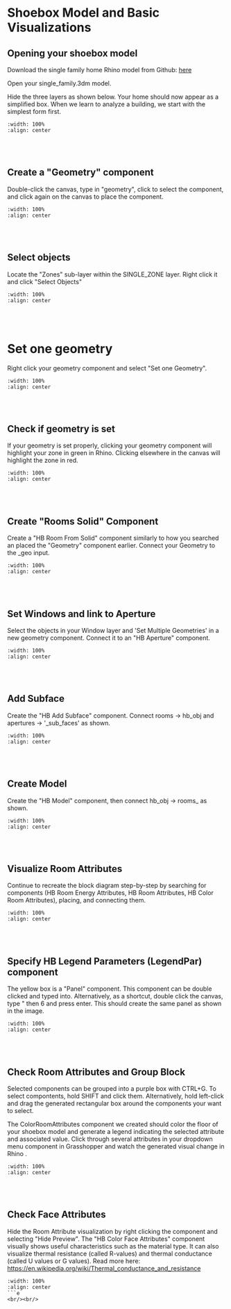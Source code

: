 # Shoebox Model and Basic Visualizations

## Opening your shoebox model
Download the single family home Rhino model from Github: <a href="https://github.com/gaudi369/buildingenergymodeling_workshops/blob/main/arch134b_workshops/_downloads/single_family.3dm" target="_blank">here</a>

Open your single_family.3dm model. 

Hide the three layers as shown below. Your home should now appear as a simplified box. When we learn to analyze a building, we start with the simplest form first.

```{image} ../_static/shoebox2/shoebox2_1.png
:width: 100%
:align: center
```
<br/><br/>

## Create a "Geometry" component 
Double-click the canvas, type in "geometry", click to select the component, and click again on the canvas to place the component. 

```{image} ../_static/shoebox2/shoebox2_2.png
:width: 100%
:align: center
```
<br/><br/>

## Select objects
Locate the "Zones" sub-layer within the SINGLE_ZONE layer. Right click it and click "Select Objects"

```{image} ../_static/shoebox2/shoebox2_3.png
:width: 100%
:align: center
```
<br/><br/>

# Set one geometry
Right click your geometry component and select "Set one Geometry".
```{image} ../_static/shoebox2/shoebox2_4.png
:width: 100%
:align: center
```
<br/><br/>

## Check if geometry is set
If your geometry is set properly, clicking your geometry component will highlight your zone in green in Rhino. Clicking elsewhere in the canvas will highlight the zone in red. 

```{image} ../_static/shoebox2/shoebox2_5.png
:width: 100%
:align: center
```
<br/><br/>

## Create "Rooms Solid" Component
Create a "HB Room From Solid" component similarly to how you searched an placed the "Geometry" component earlier. Connect your Geometry to the _geo input.

```{image} ../_static/shoebox2/shoebox2_6.png
:width: 100%
:align: center
```
<br/><br/>

## Set Windows and link to Aperture
Select the objects in your Window layer and 'Set Multiple Geometries' in a new geometry component. Connect it to an "HB Aperture" component. 

```{image} ../_static/shoebox2/shoebox2_7.png
:width: 100%
:align: center
```
<br/><br/>

## Add Subface
Create the "HB Add Subface" component. Connect rooms -> hb_obj and apertures -> '_sub_faces' as shown.

```{image} ../_static/shoebox2/shoebox2_8.png
:width: 100%
:align: center
```
<br/><br/>

## Create Model
Create the "HB Model" component, then connect hb_obj -> rooms_ as shown.

```{image} ../_static/shoebox2/shoebox2_9.png
:width: 100%
:align: center
```
<br/><br/>

## Visualize Room Attributes
Continue to recreate the block diagram step-by-step by searching for components (HB Room Energy Attributes, HB Room Attributes, HB Color Room Attributes), placing, and connecting them.

```{image} ../_static/shoebox2/shoebox2_10.png
:width: 100%
:align: center
```
<br/><br/>

## Specify HB Legend Parameters (LegendPar) component
The yellow box is a "Panel" component. This component can be double clicked and typed into.  Alternatively, as a shortcut, double click the canvas, type " then 6 and press enter. This should create the same panel as shown in the image. 

```{image} ../_static/shoebox2/shoebox2_11.png
:width: 100%
:align: center
```
<br/><br/>

## Check Room Attributes and Group Block
Selected components can be grouped into a purple box with CTRL+G. To select compontents, hold SHIFT and click them. Alternatively, hold left-click and drag the generated rectangular box around the components your want to select.

The ColorRoomAttributes component we created should color the floor of your shoebox model and generate a legend indicating the selected attribute and associated value. Click through several attributes in your dropdown menu component in Grasshopper and watch the generated visual change in Rhino . 

```{image} ../_static/shoebox2/shoebox2_12.png
:width: 100%
:align: center
```
<br/><br/>

## Check Face Attributes
Hide the Room Attribute visualization by right clicking the component and selecting "Hide Preview". The "HB Color Face Attributes" component visually shows useful characteristics such as the material type. It can also visualize thermal resistance (called R-values) and thermal conductance (called U values or G values). Read more here: https://en.wikipedia.org/wiki/Thermal_conductance_and_resistance

```{image} ../_static/shoebox2/shoebox2_13.png
:width: 100%
:align: center
```e
<br/><br/>
